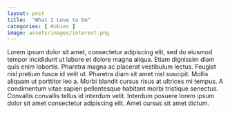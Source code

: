```yaml
---
layout: post
title:  "What I Love to Do"
categories: [ Hobies ]
image: assets/images/interest.png
---
```

Lorem ipsum dolor sit amet, consectetur adipiscing elit, sed do eiusmod tempor incididunt ut labore et dolore magna aliqua. Etiam dignissim diam quis enim lobortis. Pharetra magna ac placerat vestibulum lectus. Feugiat nisl pretium fusce id velit ut. Pharetra diam sit amet nisl suscipit. Mollis aliquam ut porttitor leo a. Morbi blandit cursus risus at ultrices mi tempus. A condimentum vitae sapien pellentesque habitant morbi tristique senectus. Convallis convallis tellus id interdum velit. Interdum posuere lorem ipsum dolor sit amet consectetur adipiscing elit. Amet cursus sit amet dictum.
